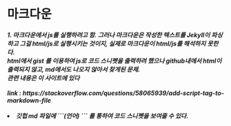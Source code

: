 # 마크다운
<h5>
1. 마크다운에서 js를 실행하려고 함. 그러나 마크다운은 작성한 텍스트를 Jekyll이 파싱하고 그걸 html/js로 실행시키는 것이지, 실제로 마크다운이 html/js를 해석하지 못한다. <br>
html에서 gist 를 이용하여 js로 코드 스니펫을 출력하려 했으나 github내에서 html이 출력되지 않고, md에서도 나오지 않아서 찾게된 문제.<br>
 관련 내용은 이 사이트에 있다 <br><br>
link : https://stackoverflow.com/questions/58065939/add-script-tag-to-markdown-file <br><br>
<li> 깃헙 md 파일에 ```(언어) ``` 를 통하여 코드 스니펫을 보여줄 수 있다. 
</h5>
